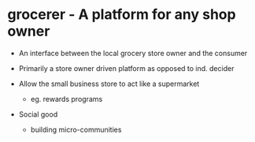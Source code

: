 # grocerer - A platform for any shop owner

- An interface between the local grocery store owner and the consumer

- Primarily a store owner driven platform as opposed to ind. decider

- Allow the small business store to act like a supermarket
  - eg. rewards programs

- Social good
  - building micro-communities
